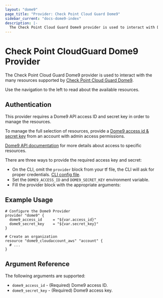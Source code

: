 ```yaml
---
layout: "dome9"
page_title: "Provider: Check Point Cloud Guard Dome9"
sidebar_current: "docs-dome9-index"
description: |-
  The Check Point Cloud Guard Dome9 provider is used to interact with Dome9 resources. The provider needs to be configured with the proper credentials before it can be used.
---
```


# Check Point CloudGuard Dome9 Provider

The Check Point Cloud Guard Dome9 provider is used to interact with the many resources
supported by [Check Point Cloud Guard Dome9](https://www.dome9.com).

Use the navigation to the left to read about the available resources.

## Authentication

This provider requires a Dome9 API access ID and secret key in order to manage the resources.

To manage the full selection of resources, provide a
[Dome9 access id & secret key](https://secure.dome9.com/v2/settings/credentials) 
from an account with admin access permissions.

[Dome9 API documentation](/docs/cloud/api/index.html)
for more details about access to specific resources.

There are three ways to provide the required access key and secret:

- On the CLI, omit the `provider` block from your tf file, the CLI will ask for proper credentials.
  [CLI config file](/docs/commands/cli-config.html#credentials).
- Set the `DOME9_ACCESS_ID` and `DOME9_SECRET_KEY` environment variable.
- Fill the provider block with the appropriate arguments:    

## Example Usage

```hcl
# Configure the Dome9 Provider
provider "dome9" {
  dome9_access_id     = "${var.access_id}"
  dome9_secret_key    = "${var.secret_key}"
}

# Create an organization
resource "dome9_cloudaccount_aws" "account" {
  # ...
}
```

## Argument Reference

The following arguments are supported:

* `dome9_access_id` - (Required) Dome9 access ID.
* `dome9_secret_key` - (Required) Dome9 access key.